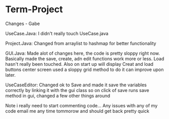 # Term-Project
Changes - Gabe

UseCase.Java: I didn't really touch UseCase.java

Project.Java: Changed from arraylist to hashmap for better functionality

GUI.Java: Made alot of changes here, the code is pretty sloppy right now.
Basically made the save, create, adn edit functions work more or less. Load hasn't really been touched.
Also on start up will display Creat and load buttons center screen used a sloppy grid method to do it can 
improve upon later.

UseCaseEditor: Changed ok to Save and made it save the variables correctly by linking it with the gui class
so on click of save runs save method in gui, changed a few other things around

Note i really need to start commenting code...
Any issues with any of my code email me any time tommorow and should get back pretty quick
